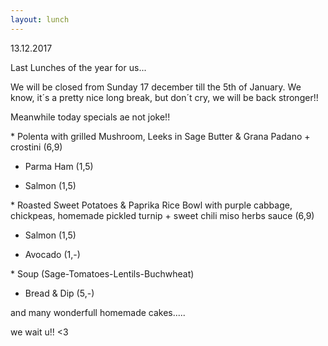 ```yaml
---
layout: lunch
---
```



13.12.2017

Last Lunches of the year for us...

We will be closed from Sunday 17 december till the 5th of January. We know, it&acute;s a pretty nice long break, but don&acute;t cry, we will be back stronger!!

Meanwhile today specials ae not joke!!

\* Polenta with grilled Mushroom, Leeks in Sage Butter & Grana Padano + crostini (6,9)

+ Parma Ham (1,5)

+ Salmon (1,5)

\* Roasted Sweet Potatoes & Paprika Rice Bowl with purple cabbage, chickpeas, homemade pickled turnip + sweet chili miso herbs sauce (6,9)

+ Salmon (1,5)

+ Avocado (1,-)

\* Soup (Sage-Tomatoes-Lentils-Buchwheat)

+ Bread & Dip (5,-)

and many wonderfull homemade cakes.....

we wait u!! &lt;3